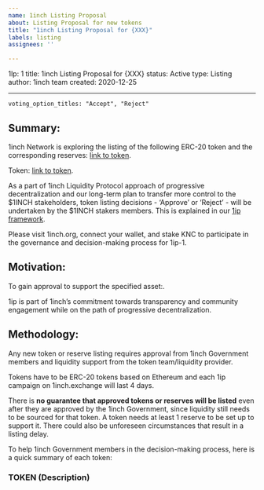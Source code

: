 ```yaml
---
name: 1inch Listing Proposal
about: Listing Proposal for new tokens
title: "1inch Listing Proposal for {XXX}"
labels: listing
assignees: ''

---
```


1lp: 1
title: 1inch Listing Proposal for {XXX}
status: Active
type: Listing
author: 1inch team
created: 2020-12-25

---

```
voting_option_titles: "Accept", "Reject"
```

## Summary:

1inch Network is exploring the listing of the following ERC-20 token and the corresponding reserves: [link to token]().

Token: [link to token]().

As a part of 1inch Liquidity Protocol approach of progressive decentralization and our long-term plan to transfer more control to the $1INCH stakeholders, token listing decisions - ‘Approve’ or ‘Reject’ - will be undertaken by the $1INCH stakers members. This is explained in our [1ip framework](https://github.com/1inchNetwork/1IPs/blob/master/1IPs/1IP-5.md/).

Please visit 1inch.org, connect your wallet, and stake KNC to participate in the governance and decision-making process for 1ip-1.


## Motivation:

To gain approval to support the specified asset:.

1ip is part of 1inch’s commitment towards transparency and community engagement while on the path of progressive decentralization.

## Methodology:

Any new token or reserve listing requires approval from 1inch Government members and liquidity support from the token team/liquidity provider.

Tokens have to be ERC-20 tokens based on Ethereum and each 1ip campaign on 1inch.exchange will last 4 days.

There is **no guarantee that approved tokens or reserves will be listed** even after they are approved by the 1inch Government, since liquidity still needs to be sourced for that token. A token needs at least 1 reserve to be set up to support it. There could also be unforeseen circumstances that result in a listing delay.

To help 1inch Government members in the decision-making process, here is a quick summary of each token:

### TOKEN (Description)
